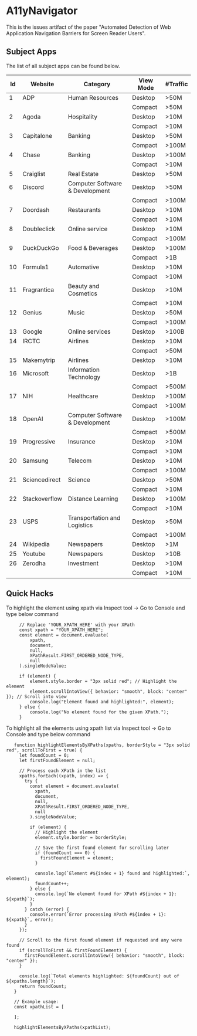 # A11yNavigator
This is the issues artifact of the paper "Automated Detection of Web Application Navigation Barriers for Screen Reader Users".

## Subject Apps
 The list of all subject apps can be found below.

| Id | Website       | Category                        | View Mode | #Traffic |
|----|---------------|---------------------------------|-----------|----------|
| 1  | ADP           | Human Resources                 | Desktop   | >50M     |
|    |               |                                 | Compact   | >50M     |
| 2  | Agoda         | Hospitality                     | Desktop   | >10M     |
|    |               |                                 | Compact   | >10M     |
| 3  | Capitalone    | Banking                         | Desktop   | >50M     |
|    |               |                                 | Compact   | >100M    |
| 4  | Chase         | Banking                         | Desktop   | >100M    |
|    |               |                                 | Compact   | >10M     |
| 5  | Craiglist     | Real Estate                     | Desktop   | >50M     |
| 6  | Discord       | Computer Software & Development | Desktop   | >50M     |
|    |               |                                 | Compact   | >100M    |
| 7  | Doordash      | Restaurants                     | Desktop   | >10M     |
|    |               |                                 | Compact   | >10M     |
| 8  | Doubleclick   | Online service                  | Desktop   | >10M     |
|    |               |                                 | Compact   | >100M    |
| 9  | DuckDuckGo    | Food & Beverages                | Desktop   | >100M    |
|    |               |                                 | Compact   | >1B      |
| 10 | Formula1      | Automative                      | Desktop   | >10M     |
|    |               |                                 | Compact   | >10M     |
| 11 | Fragrantica   | Beauty and Cosmetics            | Desktop   | >10M     |
|    |               |                                 | Compact   | >10M     |
| 12 | Genius        | Music                           | Desktop   | >50M     |
|    |               |                                 | Compact   | >100M    |
| 13 | Google        | Online services                 | Desktop   | >100B    |
| 14 | IRCTC         | Airlines                        | Desktop   | >10M     |
|    |               |                                 | Compact   | >50M     |
| 15 | Makemytrip    | Airlines                        | Desktop   | >10M     |
| 16 | Microsoft     | Information Technology          | Desktop   | >1B      |
|    |               |                                 | Compact   | >500M    |
| 17 | NIH           | Healthcare                      | Desktop   | >100M    |
|    |               |                                 | Compact   | >100M    |
| 18 | OpenAI        | Computer Software & Development | Desktop   | >100M    |
|    |               |                                 | Compact   | >500M    |
| 19 | Progressive   | Insurance                       | Desktop   | >10M     |
|    |               |                                 | Compact   | >10M     |
| 20 | Samsung       | Telecom                         | Desktop   | >10M     |
|    |               |                                 | Compact   | >100M    |
| 21 | Sciencedirect | Science                         | Desktop   | >50M     |
|    |               |                                 | Compact   | >10M     |
| 22 | Stackoverflow | Distance Learning               | Desktop   | >100M    |
|    |               |                                 | Compact   | >10M     |
| 23 | USPS          | Transportation and Logistics    | Desktop   | >50M     |
|    |               |                                 | Compact   | >100M    |
| 24 | Wikipedia     | Newspapers                      | Desktop   | >1M      |
| 25 | Youtube       | Newspapers                      | Desktop   | >10B     |
| 26 | Zerodha       | Investment                      | Desktop   | >10M     |
|    |               |                                 | Compact   | >10M     |

## Quick Hacks
To highlight the element using xpath via Inspect tool -> Go to Console and type below command
 ```
      // Replace 'YOUR_XPATH_HERE' with your XPath
      const xpath = "YOUR_XPATH_HERE";
      const element = document.evaluate(
          xpath,
          document,
          null,
          XPathResult.FIRST_ORDERED_NODE_TYPE,
          null
      ).singleNodeValue;
      
      if (element) {
          element.style.border = "3px solid red"; // Highlight the element
          element.scrollIntoView({ behavior: "smooth", block: "center" }); // Scroll into view
          console.log("Element found and highlighted:", element);
      } else {
          console.log("No element found for the given XPath.");
      }
 ```
To highlight all the elements using xpath list via Inspect tool -> Go to Console and type below command
```
   function highlightElementsByXPaths(xpaths, borderStyle = "3px solid red", scrollToFirst = true) {
     let foundCount = 0;
     let firstFoundElement = null;
     
     // Process each XPath in the list
     xpaths.forEach((xpath, index) => {
       try {
         const element = document.evaluate(
           xpath,
           document,
           null,
           XPathResult.FIRST_ORDERED_NODE_TYPE,
           null
         ).singleNodeValue;
         
         if (element) {
           // Highlight the element
           element.style.border = borderStyle;
           
           // Save the first found element for scrolling later
           if (foundCount === 0) {
             firstFoundElement = element;
           }
           
           console.log(`Element #${index + 1} found and highlighted:`, element);
           foundCount++;
         } else {
           console.log(`No element found for XPath #${index + 1}: ${xpath}`);
         }
       } catch (error) {
         console.error(`Error processing XPath #${index + 1}: ${xpath}`, error);
       }
     });
     
     // Scroll to the first found element if requested and any were found
     if (scrollToFirst && firstFoundElement) {
       firstFoundElement.scrollIntoView({ behavior: "smooth", block: "center" });
     }
     
     console.log(`Total elements highlighted: ${foundCount} out of ${xpaths.length}`);
     return foundCount;
   }
   
   // Example usage:
   const xpathList = [
   
   ];
   
   highlightElementsByXPaths(xpathList);
```